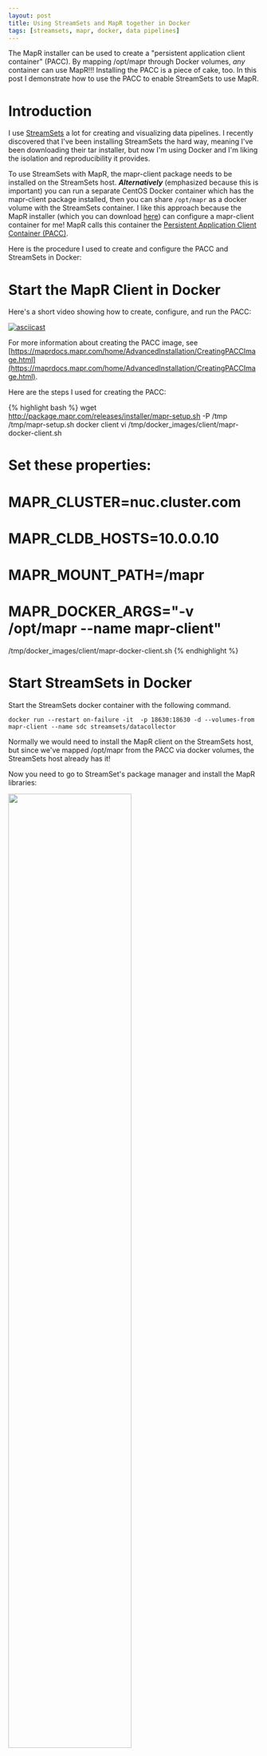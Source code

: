 ```yaml
---
layout: post
title: Using StreamSets and MapR together in Docker
tags: [streamsets, mapr, docker, data pipelines]
---
```


The MapR installer can be used to create a "persistent application client container" (PACC). By mapping /opt/mapr through Docker volumes, *any* container can use MapR!!! Installing the PACC is a piece of cake, too. In this post I demonstrate how to use the PACC to enable StreamSets to use MapR.

# Introduction

I use [StreamSets](http://streamsets.com) a lot for creating and visualizing data pipelines. I recently discovered that I've been installing StreamSets the hard way, meaning I've been downloading their tar installer, but now I'm using Docker and I'm liking the isolation and reproducibility it provides. 

To use StreamSets with MapR, the mapr-client package needs to be installed on the StreamSets host. ***Alternatively*** (emphasized because this is important) you can run a separate CentOS Docker container which has the mapr-client package installed, then you can share `/opt/mapr` as a docker volume with the StreamSets container. I like this approach because the MapR installer (which you can download [here](https://mapr.com/download/)) can configure a mapr-client container for me! MapR calls this container the [Persistent Application Client Container (PACC)](https://mapr.com/products/persistent-application-client-container/).

Here is the procedure I used to create and configure the PACC and StreamSets in Docker:

# Start the MapR Client in Docker

Here's a short video showing how to create, configure, and run the PACC:

[![asciicast](https://asciinema.org/a/jD6NnO7UDBCxbdARMYQ8mf0Wr.png)](https://asciinema.org/a/jD6NnO7UDBCxbdARMYQ8mf0Wr)

For more information about creating the PACC image, see [https://maprdocs.mapr.com/home/AdvancedInstallation/CreatingPACCImage.html](https://maprdocs.mapr.com/home/AdvancedInstallation/CreatingPACCImage.html).

Here are the steps I used for creating the PACC:

{% highlight bash %}
wget http://package.mapr.com/releases/installer/mapr-setup.sh -P /tmp
/tmp/mapr-setup.sh docker client
vi /tmp/docker_images/client/mapr-docker-client.sh
  # Set these properties:
  # MAPR_CLUSTER=nuc.cluster.com
  # MAPR_CLDB_HOSTS=10.0.0.10
  # MAPR_MOUNT_PATH=/mapr
  # MAPR_DOCKER_ARGS="-v /opt/mapr --name mapr-client"
/tmp/docker_images/client/mapr-docker-client.sh
{% endhighlight %}

# Start StreamSets in Docker

Start the StreamSets docker container with the following command. 

```
docker run --restart on-failure -it  -p 18630:18630 -d --volumes-from mapr-client --name sdc streamsets/datacollector
```

Normally we would need to install the MapR client on the StreamSets host, but since we've mapped /opt/mapr from the PACC via docker volumes, the StreamSets host already has it!

Now you need to go to StreamSet's package manager and install the MapR libraries:

<img src="http://iandow.github.io/img/streamsets_mapr_install.png" width="70%">


You'll be prompted to restart StreamSets. After it's restarted, run these commands finish the MapR setup:

{% highlight bash %}
docker exec -u 0 -it sdc /bin/bash
export SDC_HOME=/opt/streamsets-datacollector-3.2.0.0/
export SDC_CONF=/etc/sdc
echo "export CLASSPATH=\`/opt/mapr/bin/mapr classpath\`" >> /opt/streamsets-datacollector-3.2.0.0/libexec/sdc-env.sh
/opt/streamsets-datacollector-3.2.0.0/bin/streamsets setup-mapr
{% endhighlight %}

Restart StreamSets again from the gear menu. 
<img src="http://iandow.github.io/img/streamsets_restart.png" width="40%">

When it comes up you will be able to use MapR in StreamSets data pipelines. Here's a basic pipeline example that saves the output of tailing a file to a file on MapR-FS:

<img src="http://iandow.github.io/img/streamsets_tail.png" width="60%">
<img src="http://iandow.github.io/img/streamsets_maprfs1.png" width="60%">
<img src="http://iandow.github.io/img/streamsets_maprfs2.png" width="60%">


<br>
<p>Please provide your feedback to this article by adding a comment to <a href="https://github.com/iandow/iandow.github.io/issues/10">https://github.com/iandow/iandow.github.io/issues/10</a>.</p>

<br><br>
<div class="main-explain-area padding-override jumbotron">
  <img src="http://iandow.github.io/img/paypal.png" width="120" style="margin-left: 15px" align="right">
  <p class="margin-override font-override">
  	Did you enjoy the blog? Did you learn something useful? If you would like to support this blog please consider making a small donation. Thanks!</p>
  <br>
  <div id="paypalbtn">
    <a class="btn btn-primary btn" href="https://www.paypal.me/iandownard/5">Donate via PayPal</a>
  </div>
</div>
